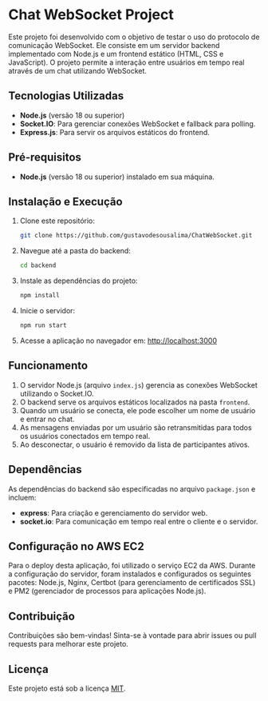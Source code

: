 # Chat WebSocket Project

Este projeto foi desenvolvido com o objetivo de testar o uso do protocolo de comunicação WebSocket. Ele consiste em um servidor backend implementado com Node.js e um frontend estático (HTML, CSS e JavaScript). O projeto permite a interação entre usuários em tempo real através de um chat utilizando WebSocket.

## Tecnologias Utilizadas

- **Node.js** (versão 18 ou superior)
- **Socket.IO**: Para gerenciar conexões WebSocket e fallback para polling.
- **Express.js**: Para servir os arquivos estáticos do frontend.

## Pré-requisitos

- **Node.js** (versão 18 ou superior) instalado em sua máquina.

## Instalação e Execução

1. Clone este repositório:

   ```bash
   git clone https://github.com/gustavodesousalima/ChatWebSocket.git
   ```

2. Navegue até a pasta do backend:

   ```bash
   cd backend
   ```

3. Instale as dependências do projeto:

   ```bash
   npm install
   ```

4. Inicie o servidor:

   ```bash
   npm run start
   ```

5. Acesse a aplicação no navegador em: [http://localhost:3000](http://localhost:3000)

## Funcionamento

1. O servidor Node.js (arquivo `index.js`) gerencia as conexões WebSocket utilizando o Socket.IO.
2. O backend serve os arquivos estáticos localizados na pasta `frontend`.
3. Quando um usuário se conecta, ele pode escolher um nome de usuário e entrar no chat.
4. As mensagens enviadas por um usuário são retransmitidas para todos os usuários conectados em tempo real.
5. Ao desconectar, o usuário é removido da lista de participantes ativos.

## Dependências

As dependências do backend são especificadas no arquivo `package.json` e incluem:

- **express**: Para criação e gerenciamento do servidor web.
- **socket.io**: Para comunicação em tempo real entre o cliente e o servidor.

## Configuração no AWS EC2

Para o deploy desta aplicação, foi utilizado o serviço EC2 da AWS. Durante a configuração do servidor, foram instalados e configurados os seguintes pacotes: Node.js, Nginx, Certbot (para gerenciamento de certificados SSL) e PM2 (gerenciador de processos para aplicações Node.js).

## Contribuição

Contribuições são bem-vindas! Sinta-se à vontade para abrir issues ou pull requests para melhorar este projeto.

## Licença

Este projeto está sob a licença [MIT](LICENSE).

